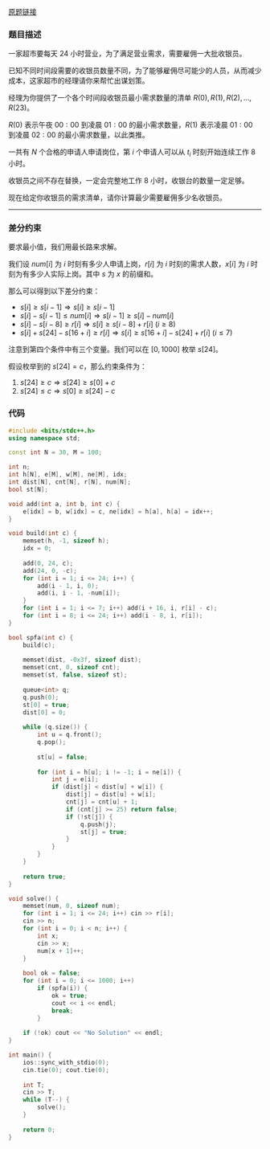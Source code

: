 [原题链接](https://www.acwing.com/problem/content/395/)

### 题目描述
一家超市要每天 $24$ 小时营业，为了满足营业需求，需要雇佣一大批收银员。

已知不同时间段需要的收银员数量不同，为了能够雇佣尽可能少的人员，从而减少成本，这家超市的经理请你来帮忙出谋划策。

经理为你提供了一个各个时间段收银员最小需求数量的清单 $R(0),R(1),R(2),…,R(23)$。

$R(0)$ 表示午夜 $00:00$ 到凌晨 $01:00$ 的最小需求数量，$R(1)$ 表示凌晨 $01:00$ 到凌晨 $02:00$ 的最小需求数量，以此类推。

一共有 $N$ 个合格的申请人申请岗位，第 $i$ 个申请人可以从 $t_i$ 时刻开始连续工作 $8$ 小时。

收银员之间不存在替换，一定会完整地工作 $8$ 小时，收银台的数量一定足够。

现在给定你收银员的需求清单，请你计算最少需要雇佣多少名收银员。

---

### 差分约束
要求最小值，我们用最长路来求解。

我们设 $num[i]$ 为 $i$ 时刻有多少人申请上岗，$r[i]$ 为 $i$ 时刻的需求人数，$x[i]$ 为 $i$ 时刻为有多少人实际上岗。其中 $s$ 为 $x$ 的前缀和。

那么可以得到以下差分约束：

- $s[i]\ge s[i-1]\Rightarrow s[i]\ge s[i-1]$
- $s[i]-s[i-1]\le num[i]\Rightarrow s[i-1]\ge s[i]-num[i]$
- $s[i]-s[i-8]\ge r[i]\Rightarrow s[i]\ge s[i-8]+r[i]~(i\ge 8)$
- $s[i]+s[24]-s[16+i]\ge r[i]\Rightarrow s[i]\ge s[16+i]-s[24]+r[i]~(i\le 7)$

注意到第四个条件中有三个变量。我们可以在 $[0,1000]$ 枚举 $s[24]$。

假设枚举到的 $s[24]=c$，那么约束条件为：

1. $s[24]\ge c\Rightarrow s[24]\ge s[0]+c$
2. $s[24]\le c\Rightarrow s[0]\ge s[24]-c$

### 代码
```cpp
#include <bits/stdc++.h>
using namespace std;

const int N = 30, M = 100;

int n;
int h[N], e[M], w[M], ne[M], idx;
int dist[N], cnt[N], r[N], num[N];
bool st[N];

void add(int a, int b, int c) {
    e[idx] = b, w[idx] = c, ne[idx] = h[a], h[a] = idx++;
}

void build(int c) {
    memset(h, -1, sizeof h);
    idx = 0;
    
    add(0, 24, c);
    add(24, 0, -c);
    for (int i = 1; i <= 24; i++) {
        add(i - 1, i, 0);
        add(i, i - 1, -num[i]);
    }
    for (int i = 1; i <= 7; i++) add(i + 16, i, r[i] - c);
    for (int i = 8; i <= 24; i++) add(i - 8, i, r[i]);
}

bool spfa(int c) {
    build(c);
    
    memset(dist, -0x3f, sizeof dist);
    memset(cnt, 0, sizeof cnt);
    memset(st, false, sizeof st);
    
    queue<int> q;
    q.push(0);
    st[0] = true;
    dist[0] = 0;
    
    while (q.size()) {
        int u = q.front();
        q.pop();
        
        st[u] = false;
        
        for (int i = h[u]; i != -1; i = ne[i]) {
            int j = e[i];
            if (dist[j] < dist[u] + w[i]) {
                dist[j] = dist[u] + w[i];
                cnt[j] = cnt[u] + 1;
                if (cnt[j] >= 25) return false;
                if (!st[j]) {
                    q.push(j);
                    st[j] = true;
                }
            }
        }
    }
    
    return true;
}

void solve() {
    memset(num, 0, sizeof num);
    for (int i = 1; i <= 24; i++) cin >> r[i];
    cin >> n;
    for (int i = 0; i < n; i++) {
        int x;
        cin >> x;
        num[x + 1]++;
    }
    
    bool ok = false;
    for (int i = 0; i <= 1000; i++)
        if (spfa(i)) {
            ok = true;
            cout << i << endl;
            break;
        }
        
    if (!ok) cout << "No Solution" << endl;
}

int main() {
    ios::sync_with_stdio(0);
    cin.tie(0); cout.tie(0);
    
    int T;
    cin >> T;
    while (T--) {
        solve();
    }
    
    return 0;
}
```